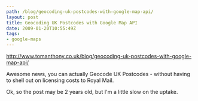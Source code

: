 ```yaml
---
path: /blog/geocoding-uk-postcodes-with-google-map-api/
layout: post
title: Geocoding UK Postcodes with Google Map API
date: 2009-01-20T10:55:49Z
tags:
- google-maps
---
```


<a href="http://www.tomanthony.co.uk/blog/geocoding-uk-postcodes-with-google-map-api/">http://www.tomanthony.co.uk/blog/geocoding-uk-postcodes-with-google-map-api/</a>

Awesome news, you can actually Geocode UK Postcodes - without having to shell out on licensing costs to Royal Mail.

Ok, so the post may be 2 years old, but I'm a little slow on the uptake.